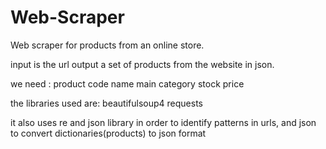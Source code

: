 # Web-Scraper
Web scraper for products from an online store.

input is the url
output a set of products from the website in json.

we need :
product code
name
main category
stock
price

the libraries used are: 
beautifulsoup4
requests

it also uses re and json library in order to identify patterns in urls, and json to convert dictionaries(products) to json format 

